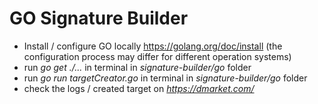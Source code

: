 # GO Signature Builder
- Install / configure GO locally https://golang.org/doc/install (the configuration process may differ for different operation systems)
- run *go get ./...* in terminal in *signature-builder/go* folder
- run *go run targetCreator.go* in terminal in *signature-builder/go* folder
- check the logs / created target on *https://dmarket.com/*
